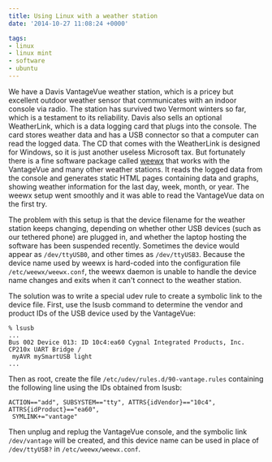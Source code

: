 ```yaml
---
title: Using Linux with a weather station
date: '2014-10-27 11:08:24 +0000'

tags:
- linux
- linux mint
- software
- ubuntu
---
```


We have a Davis VantageVue weather station, which is a pricey but
excellent outdoor weather sensor that communicates with an indoor
console via radio.  The station has survived two Vermont winters so
far, which is a testament to its reliability.  Davis also sells an
optional WeatherLink, which is a data logging card that plugs into the
console.  The card stores weather data and has a USB connector so that
a computer can read the logged data.  The CD that comes with the
WeatherLink is designed for Windows, so it is just another useless
Microsoft tax.  But fortunately there is a fine software package
called [weewx](http://www.weewx.com/) that works with the VantageVue
and many other weather stations.  <!--more--> It reads the logged data from the
console and generates static HTML pages containing data and graphs,
showing weather information for the last day, week, month, or year.
The weewx setup went smoothly and it was able to read the VantageVue
data on the first try. 

The problem with this setup is that the device filename for the
weather station keeps changing, depending on whether other USB devices
(such as our tethered phone) are plugged in, and whether the laptop
hosting the software has been suspended recently.  Sometimes the
device would appear as `/dev/ttyUSB0`, and other times as
`/dev/ttyUSB3`.  Because the device name used by weewx is
hard-coded into the configuration file
`/etc/weewx/weewx.conf`, the weewx daemon is unable to
handle the device name changes and exits when it can't connect to the
weather station.

The solution was to write a special udev rule to create a symbolic
link to the device file.  First, use the lsusb command to determine
the vendor and product IDs of the USB device used by the VantageVue:

```
% lsusb
...
Bus 002 Device 013: ID 10c4:ea60 Cygnal Integrated Products, Inc. CP210x UART Bridge /
 myAVR mySmartUSB light
...
```

Then as root, create the file `/etc/udev/rules.d/90-vantage.rules` containing the following line using the IDs obtained from lsusb:

```
ACTION=="add", SUBSYSTEM=="tty", ATTRS{idVendor}=="10c4", ATTRS{idProduct}=="ea60",
 SYMLINK+="vantage"
```

Then unplug and replug the VantageVue console, and the symbolic link `/dev/vantage` will be created, and this device name can be used in place of `/dev/ttyUSB?` in `/etc/weewx/weewx.conf`.
